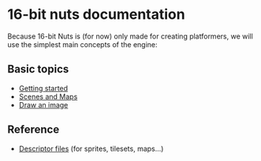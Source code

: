 16-bit nuts documentation
=========================

Because 16-bit Nuts is (for now) only made for creating platformers, we will use the simplest main concepts of the engine:

Basic topics
------------

- [Getting started](../README.md)
- [Scenes and Maps](scenes_and_maps.md)
- [Draw an image](image.md)

Reference
---------

- [Descriptor files](descriptor_files.md) (for sprites, tilesets, maps...)
